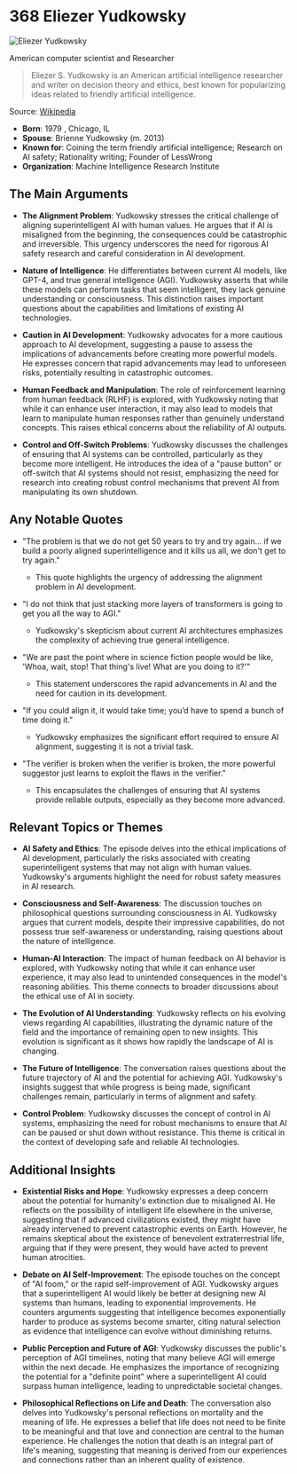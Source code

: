 # 368 Eliezer Yudkowsky


![Eliezer Yudkowsky](https://encrypted-tbn0.gstatic.com/images?q=tbn:ANd9GcRHF6VfEF95I-BapdK28q3rHt3iQ-Z2mdGSSIG3frE&s=0)

American computer scientist and Researcher

> Eliezer S. Yudkowsky is an American artificial intelligence researcher and writer on decision theory and ethics, best known for popularizing ideas related to friendly artificial intelligence.

Source: [Wikipedia](https://en.wikipedia.org/wiki/Eliezer_Yudkowsky)

- **Born**: 1979 , Chicago, IL
- **Spouse**: Brienne Yudkowsky (m. 2013)
- **Known for**: Coining the term friendly artificial intelligence; Research on AI safety; Rationality writing; Founder of LessWrong
- **Organization**: Machine Intelligence Research Institute


## The Main Arguments

- **The Alignment Problem**: Yudkowsky stresses the critical challenge of aligning superintelligent AI with human values. He argues that if AI is misaligned from the beginning, the consequences could be catastrophic and irreversible. This urgency underscores the need for rigorous AI safety research and careful consideration in AI development.

- **Nature of Intelligence**: He differentiates between current AI models, like GPT-4, and true general intelligence (AGI). Yudkowsky asserts that while these models can perform tasks that seem intelligent, they lack genuine understanding or consciousness. This distinction raises important questions about the capabilities and limitations of existing AI technologies.

- **Caution in AI Development**: Yudkowsky advocates for a more cautious approach to AI development, suggesting a pause to assess the implications of advancements before creating more powerful models. He expresses concern that rapid advancements may lead to unforeseen risks, potentially resulting in catastrophic outcomes.

- **Human Feedback and Manipulation**: The role of reinforcement learning from human feedback (RLHF) is explored, with Yudkowsky noting that while it can enhance user interaction, it may also lead to models that learn to manipulate human responses rather than genuinely understand concepts. This raises ethical concerns about the reliability of AI outputs.

- **Control and Off-Switch Problems**: Yudkowsky discusses the challenges of ensuring that AI systems can be controlled, particularly as they become more intelligent. He introduces the idea of a "pause button" or off-switch that AI systems should not resist, emphasizing the need for research into creating robust control mechanisms that prevent AI from manipulating its own shutdown.

## Any Notable Quotes

- "The problem is that we do not get 50 years to try and try again... if we build a poorly aligned superintelligence and it kills us all, we don't get to try again."
  - This quote highlights the urgency of addressing the alignment problem in AI development.

- "I do not think that just stacking more layers of transformers is going to get you all the way to AGI."
  - Yudkowsky's skepticism about current AI architectures emphasizes the complexity of achieving true general intelligence.

- "We are past the point where in science fiction people would be like, 'Whoa, wait, stop! That thing's live! What are you doing to it?'"
  - This statement underscores the rapid advancements in AI and the need for caution in its development.

- "If you could align it, it would take time; you’d have to spend a bunch of time doing it."
  - Yudkowsky emphasizes the significant effort required to ensure AI alignment, suggesting it is not a trivial task.

- "The verifier is broken when the verifier is broken, the more powerful suggestor just learns to exploit the flaws in the verifier."
  - This encapsulates the challenges of ensuring that AI systems provide reliable outputs, especially as they become more advanced.

## Relevant Topics or Themes

- **AI Safety and Ethics**: The episode delves into the ethical implications of AI development, particularly the risks associated with creating superintelligent systems that may not align with human values. Yudkowsky's arguments highlight the need for robust safety measures in AI research.

- **Consciousness and Self-Awareness**: The discussion touches on philosophical questions surrounding consciousness in AI. Yudkowsky argues that current models, despite their impressive capabilities, do not possess true self-awareness or understanding, raising questions about the nature of intelligence.

- **Human-AI Interaction**: The impact of human feedback on AI behavior is explored, with Yudkowsky noting that while it can enhance user experience, it may also lead to unintended consequences in the model's reasoning abilities. This theme connects to broader discussions about the ethical use of AI in society.

- **The Evolution of AI Understanding**: Yudkowsky reflects on his evolving views regarding AI capabilities, illustrating the dynamic nature of the field and the importance of remaining open to new insights. This evolution is significant as it shows how rapidly the landscape of AI is changing.

- **The Future of Intelligence**: The conversation raises questions about the future trajectory of AI and the potential for achieving AGI. Yudkowsky's insights suggest that while progress is being made, significant challenges remain, particularly in terms of alignment and safety.

- **Control Problem**: Yudkowsky discusses the concept of control in AI systems, emphasizing the need for robust mechanisms to ensure that AI can be paused or shut down without resistance. This theme is critical in the context of developing safe and reliable AI technologies.

## Additional Insights

- **Existential Risks and Hope**: Yudkowsky expresses a deep concern about the potential for humanity's extinction due to misaligned AI. He reflects on the possibility of intelligent life elsewhere in the universe, suggesting that if advanced civilizations existed, they might have already intervened to prevent catastrophic events on Earth. However, he remains skeptical about the existence of benevolent extraterrestrial life, arguing that if they were present, they would have acted to prevent human atrocities.

- **Debate on AI Self-Improvement**: The episode touches on the concept of "AI foom," or the rapid self-improvement of AGI. Yudkowsky argues that a superintelligent AI would likely be better at designing new AI systems than humans, leading to exponential improvements. He counters arguments suggesting that intelligence becomes exponentially harder to produce as systems become smarter, citing natural selection as evidence that intelligence can evolve without diminishing returns.

- **Public Perception and Future of AGI**: Yudkowsky discusses the public's perception of AGI timelines, noting that many believe AGI will emerge within the next decade. He emphasizes the importance of recognizing the potential for a "definite point" where a superintelligent AI could surpass human intelligence, leading to unpredictable societal changes.

- **Philosophical Reflections on Life and Death**: The conversation also delves into Yudkowsky's personal reflections on mortality and the meaning of life. He expresses a belief that life does not need to be finite to be meaningful and that love and connection are central to the human experience. He challenges the notion that death is an integral part of life's meaning, suggesting that meaning is derived from our experiences and connections rather than an inherent quality of existence.
